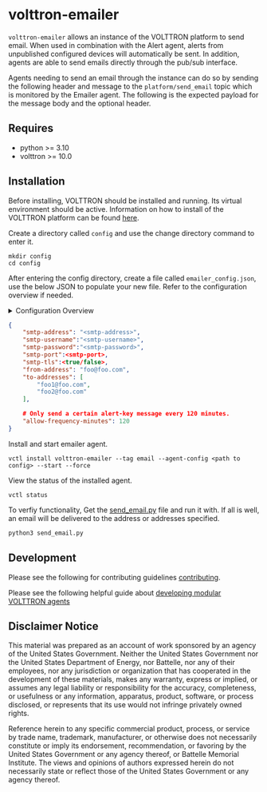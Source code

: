 # volttron-emailer

`volttron-emailer` allows an instance of the VOLTTRON platform to send
email.  When used in combination with the Alert agent, alerts from
unpublished configured devices will automatically be sent.  In addition,
agents are able to send emails directly through the pub/sub interface.

Agents needing to send an email through the instance can do so by
sending the following header and message to the `platform/send_email` topic
which is monitored by the Emailer agent.  The following
is the expected payload for the message body and the optional header.

## Requires

* python >= 3.10
* volttron >= 10.0

## Installation

Before installing, VOLTTRON should be installed and running.  Its virtual environment should be active.
Information on how to install of the VOLTTRON platform can be found
[here](https://github.com/eclipse-volttron/volttron-core).

Create a directory called `config` and use the change directory command to enter it.

```shell
mkdir config
cd config
```

After entering the config directory, create a file called `emailer_config.json`, use the below JSON to populate your new file. Refer to the configuration overview if needed.

<details>

<summary> Configuration Overview</summary>

## Optional Headers

Emails by default will be sent to the initial configured email addresses. The below headers will overwrite those properties for the current email being sent. In this below example, the headers are "from-address" and "to-addresses". Please fill in the values after the : and within the quotations with your own email addresses

``` json
{
    "from-address": 'foo@bar.com',
    "to-addresses": ['alpha.beta@foo.com', 'bob-and-joe@bar.com']
}
```

## Required Message Body

``` json
{
    "subject": "I am a happy camper",
    "message": "This is a big long string message that I am sending"
}
```

## Example Sending of Email

``` python
headers = {
    "from-address": 'foo@bar.com',
    "to-addresses": ['alpha.beta@foo.com', 'bob-and-joe@bar.com']
}

message = {
    "subject": "I am a happy camper",
    "message": "This is a big long string message that I am sending"
}

self.vip.pubsub.publish('pubsub', topic='platform/send_email',
                        headers=headers, message=message)
```

## Configuration Options

The following JSON configuration file shows all the options currently
supported by the Forward Historian agent.

``` python
{
    # The smtp-address (Simple Mail Transfer Protocol) to ship the email
    # from (the "from-address" to each of the recipients).
    "smtp-address": "smtp.example.com",

    # The smtp-username is to provide the username of the SMTP server
    # which is being used for sending the messages.
    "smtp-username":"<smtp-username>",

    # The smtp-password is to provide the password of the SMTP server
    # corresponding to the username which is being used for sending the messages.
    "smtp-password":"<smtp-password>",

    # The smtp-port is to provide the port of the SMTP server.
    "smtp-port":"<smtp-port>",

    # The smtp-tls yes or no if we want to use TLS.
    "smtp-tls":<true/false>,

    # The sending address of the email.  This value will be listed in the
    # FROM attributed of the message envelop.  It will also be show in the
    # reply of the message when a recipient chooses reply from their
    # email client.
    "from-address": "no-reply@example.com",

    # A list of default email addresses for sending alerts to.  Each
    # address will be sent a copy of the email as if from a mailing list.
    "to-addresses": [
        "admin1@example.com"
    ],

    # When an alert is sent typically it can have the effect of being
    # sent many times.  This setting throttles the sending of email only
    # after a specific number of minutes.
    #
    # DEFAULT: "allow-frequency-minutes": 60
    "allow-frequency-minutes": 120
}
```

</details>

```json
{
    "smtp-address": "<smtp-address>",
    "smtp-username":"<smtp-username>",
    "smtp-password":"<smtp-password>",
    "smtp-port":<smtp-port>,
    "smtp-tls":<true/false>,
    "from-address": "foo@foo.com",
    "to-addresses": [
        "foo1@foo.com",
        "foo2@foo.com"
    ],

    # Only send a certain alert-key message every 120 minutes.
    "allow-frequency-minutes": 120
}
```

Install and start emailer agent.

```shell
vctl install volttron-emailer --tag email --agent-config <path to config> --start --force
```

View the status of the installed agent.

```shell
vctl status
```

To verfiy functionality, Get the [send_email.py](./tests/send_email.py) file and run it with. If all is well, an email will be delivered to the address or addresses specified.

```bash
python3 send_email.py
```

## Development

Please see the following for contributing guidelines [contributing](https://github.com/eclipse-volttron/volttron-core/blob/develop/CONTRIBUTING.md).

Please see the following helpful guide about [developing modular VOLTTRON agents](https://github.com/eclipse-volttron/volttron-core/blob/develop/DEVELOPING_ON_MODULAR.md)

## Disclaimer Notice

This material was prepared as an account of work sponsored by an agency of the
United States Government.  Neither the United States Government nor the United
States Department of Energy, nor Battelle, nor any of their employees, nor any
jurisdiction or organization that has cooperated in the development of these
materials, makes any warranty, express or implied, or assumes any legal
liability or responsibility for the accuracy, completeness, or usefulness or any
information, apparatus, product, software, or process disclosed, or represents
that its use would not infringe privately owned rights.

Reference herein to any specific commercial product, process, or service by
trade name, trademark, manufacturer, or otherwise does not necessarily
constitute or imply its endorsement, recommendation, or favoring by the United
States Government or any agency thereof, or Battelle Memorial Institute. The
views and opinions of authors expressed herein do not necessarily state or
reflect those of the United States Government or any agency thereof.
